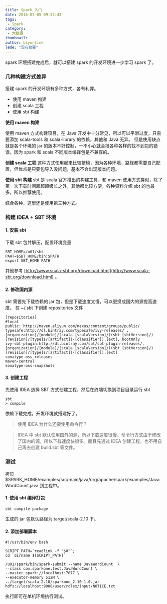 ```yaml
---
title: Spark 入门
date: 2016-05-05 09:37:43
tags:
 - Spark
category: 
 - 大数据
thumbnail: 
author: bsyonline
lede: "没有摘要"
---
```



spark 环境搭建完成后，就可以搭建 spark 的开发环境进一步学习 spark 了。

### 几种构建方式差异
搭建 spark 的开发环境有多种方式，各有利弊。
* 使用 maven 构建
* 创建 scala 工程
* 使用 sbt 构建

**使用 maven 构建**

使用 maven 方式构建项目，在 Java 开发中十分常见，所以可以平滑过度，只需要添加 scala-tools 和 scala-library 的依赖，其他和 Java 无异。
但是使用缺点就是各个环境的 jar 的版本不好控制，一不小心就会报各种各样的找不到包的错误，因为 spark 和 scala 不同版本编译包是不兼容的。

**创建 scala 工程**
这种方式使用起来比较繁琐，因为各种环境，路径都需要自己配置，但优点是只要包导入没问题，基本不会出现版本问题。

**使用 sbt 构建**
sbt 是 scala 官方推出的构建工具，和 maven 使用方式类似，除了第一次下载时间超超超级长之外，其他都比较方便，各种资料介绍 sbt 的也最多，所以推荐使用。

综合各种，这里还是使用第三种方式。

### 构建 IDEA + SBT 环境
#### 1. 安装 sbt

下载 sbt 包并解压，配置环境变量

```
SBT_HOME=/u01/sbt
PAHT=$SBT_HOME/bin:$PATH
export SBT_HOME PATH
```

其他参考 [http://www.scala-sbt.org/download.html](http://www.scala-sbt.org/download.html) 。

#### 2. 修改国内源

sbt 需要先下载依赖的 jar 包，但是下载速度太慢，可以更换成国内的源提高速度。
在 ~/.sbt 下创建 repositories 文件
```
[repositories]
#local
public: http://maven.aliyun.com/nexus/content/groups/public/
typesafe:http://dl.bintray.com/typesafe/ivy-releases/ , [organization]/[module]/(scala_[scalaVersion]/)(sbt_[sbtVersion]/)[revision]/[type]s/[artifact](-[classifier]).[ext], bootOnly
ivy-sbt-plugin:http://dl.bintray.com/sbt/sbt-plugin-releases/, [organization]/[module]/(scala_[scalaVersion]/)(sbt_[sbtVersion]/)[revision]/[type]s/[artifact](-[classifier]).[ext]
sonatype-oss-releases
maven-central
sonatype-oss-snapshots
```
#### 3. 创建工程

先使用 IDEA 选择 SBT 方式创建工程，然后在终端切换到项目目录运行 sbt
```
sbt
> compile
```
依赖下载完成，开发环境就搭建好了。

> 使用 IDEA 为什么还要使用命令行？

>IDEA 中 sbt 默认使用国外的源，所以下载速度很慢，命令行方式由于修改了国内的源，所以下载速度快很多。而且先通过 IDEA 创建工程，也不用自己再去创建 build.sbt 等文件。


### 测试
拷贝 $SPARK_HOME/examples/src/main/java/org/apache/spark/examples/JavaWordCount.java 到工程中。

#### 1. 使用 sbt 编译打包
```
sbt compile package
```

生成的 jar 包默认路径为 target/scala-2.10 下。

#### 2. 添加部署脚本
```shell
#!/usr/bin/env bash

SCRIPT_PATH=`readlink -f "$0"`;
cd `dirname ${SCRIPT_PATH}`

/u01/spark/bin/spark-submit --name JavaWordCount  \
--class com.sparkone.test.JavaWordCount \
--master spark://localhost:7077 \
--executor-memory 512M \
../target/scala-2.10/sparkone_2.10-1.0.jar hdfs://localhost:9000/user/rolex/input/NOTICE.txt
```

执行即可在单机环境执行测试。
